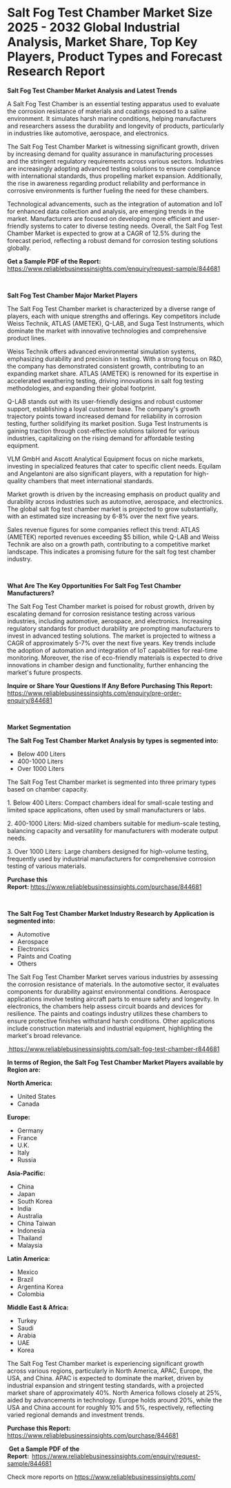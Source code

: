 <p><h1>Salt Fog Test Chamber Market Size 2025 - 2032 Global Industrial Analysis, Market Share, Top Key Players, Product Types and Forecast Research Report</h1></p><p><strong>Salt Fog Test Chamber Market Analysis and Latest Trends</strong></p>
<p><p>A Salt Fog Test Chamber is an essential testing apparatus used to evaluate the corrosion resistance of materials and coatings exposed to a saline environment. It simulates harsh marine conditions, helping manufacturers and researchers assess the durability and longevity of products, particularly in industries like automotive, aerospace, and electronics.</p><p>The Salt Fog Test Chamber Market is witnessing significant growth, driven by increasing demand for quality assurance in manufacturing processes and the stringent regulatory requirements across various sectors. Industries are increasingly adopting advanced testing solutions to ensure compliance with international standards, thus propelling market expansion. Additionally, the rise in awareness regarding product reliability and performance in corrosive environments is further fueling the need for these chambers.</p><p>Technological advancements, such as the integration of automation and IoT for enhanced data collection and analysis, are emerging trends in the market. Manufacturers are focused on developing more efficient and user-friendly systems to cater to diverse testing needs. Overall, the Salt Fog Test Chamber Market is expected to grow at a CAGR of 12.5% during the forecast period, reflecting a robust demand for corrosion testing solutions globally.</p></p>
<p><strong>Get a Sample PDF of the Report:&nbsp;</strong> <a href="https://www.reliablebusinessinsights.com/enquiry/request-sample/844681?utm_campaign=2760&utm_medium=2&utm_source=Github&utm_content=ia&utm_term=10042025&utm_id=salt-fog-test-chamber">https://www.reliablebusinessinsights.com/enquiry/request-sample/844681</a></p>
<p>&nbsp;</p>
<p><strong>Salt Fog Test Chamber Major Market Players</strong></p>
<p><p>The Salt Fog Test Chamber market is characterized by a diverse range of players, each with unique strengths and offerings. Key competitors include Weiss Technik, ATLAS (AMETEK), Q-LAB, and Suga Test Instruments, which dominate the market with innovative technologies and comprehensive product lines.</p><p>Weiss Technik offers advanced environmental simulation systems, emphasizing durability and precision in testing. With a strong focus on R&D, the company has demonstrated consistent growth, contributing to an expanding market share. ATLAS (AMETEK) is renowned for its expertise in accelerated weathering testing, driving innovations in salt fog testing methodologies, and expanding their global footprint.</p><p>Q-LAB stands out with its user-friendly designs and robust customer support, establishing a loyal customer base. The company's growth trajectory points toward increased demand for reliability in corrosion testing, further solidifying its market position. Suga Test Instruments is gaining traction through cost-effective solutions tailored for various industries, capitalizing on the rising demand for affordable testing equipment.</p><p>VLM GmbH and Ascott Analytical Equipment focus on niche markets, investing in specialized features that cater to specific client needs. Equilam and Angelantoni are also significant players, with a reputation for high-quality chambers that meet international standards.</p><p>Market growth is driven by the increasing emphasis on product quality and durability across industries such as automotive, aerospace, and electronics. The global salt fog test chamber market is projected to grow substantially, with an estimated size increasing by 6-8% over the next five years.</p><p>Sales revenue figures for some companies reflect this trend: ATLAS (AMETEK) reported revenues exceeding $5 billion, while Q-LAB and Weiss Technik are also on a growth path, contributing to a competitive market landscape. This indicates a promising future for the salt fog test chamber industry.</p></p>
<p>&nbsp;</p>
<p><strong>What Are The Key Opportunities For Salt Fog Test Chamber Manufacturers?</strong></p>
<p><p>The Salt Fog Test Chamber market is poised for robust growth, driven by escalating demand for corrosion resistance testing across various industries, including automotive, aerospace, and electronics. Increasing regulatory standards for product durability are prompting manufacturers to invest in advanced testing solutions. The market is projected to witness a CAGR of approximately 5-7% over the next five years. Key trends include the adoption of automation and integration of IoT capabilities for real-time monitoring. Moreover, the rise of eco-friendly materials is expected to drive innovations in chamber design and functionality, further enhancing the market's future prospects.</p></p>
<p><strong>Inquire or Share Your Questions If Any Before Purchasing This Report:</strong> <a href="https://www.reliablebusinessinsights.com/enquiry/pre-order-enquiry/844681?utm_campaign=2760&utm_medium=2&utm_source=Github&utm_content=ia&utm_term=10042025&utm_id=salt-fog-test-chamber">https://www.reliablebusinessinsights.com/enquiry/pre-order-enquiry/844681</a></p>
<p>&nbsp;</p>
<p><strong>Market Segmentation</strong></p>
<p><strong>The Salt Fog Test Chamber Market Analysis by types is segmented into:</strong></p>
<p><ul><li>Below 400 Liters</li><li>400-1000 Liters</li><li>Over 1000 Liters</li></ul></p>
<p><p>The Salt Fog Test Chamber market is segmented into three primary types based on chamber capacity. </p><p>1. Below 400 Liters: Compact chambers ideal for small-scale testing and limited space applications, often used by small manufacturers or labs.</p><p>2. 400-1000 Liters: Mid-sized chambers suitable for medium-scale testing, balancing capacity and versatility for manufacturers with moderate output needs.</p><p>3. Over 1000 Liters: Large chambers designed for high-volume testing, frequently used by industrial manufacturers for comprehensive corrosion testing of various materials.</p></p>
<p><strong>Purchase this Report:&nbsp;</strong><a href="https://www.reliablebusinessinsights.com/purchase/844681?utm_campaign=2760&utm_medium=2&utm_source=Github&utm_content=ia&utm_term=10042025&utm_id=salt-fog-test-chamber">https://www.reliablebusinessinsights.com/purchase/844681</a></p>
<p>&nbsp;</p>
<p><strong>The Salt Fog Test Chamber Market Industry Research by Application is segmented into:</strong></p>
<p><ul><li>Automotive</li><li>Aerospace</li><li>Electronics</li><li>Paints and Coating</li><li>Others</li></ul></p>
<p><p>The Salt Fog Test Chamber Market serves various industries by assessing the corrosion resistance of materials. In the automotive sector, it evaluates components for durability against environmental conditions. Aerospace applications involve testing aircraft parts to ensure safety and longevity. In electronics, the chambers help assess circuit boards and devices for resilience. The paints and coatings industry utilizes these chambers to ensure protective finishes withstand harsh conditions. Other applications include construction materials and industrial equipment, highlighting the market's broad relevance.</p></p>
<p><a href="https://www.reliablebusinessinsights.com/salt-fog-test-chamber-r844681?utm_campaign=2760&utm_medium=2&utm_source=Github&utm_content=ia&utm_term=10042025&utm_id=salt-fog-test-chamber">&nbsp;https://www.reliablebusinessinsights.com/salt-fog-test-chamber-r844681</a></p>
<p><strong>In terms of Region, the Salt Fog Test Chamber Market Players available by Region are:</strong></p>
<p>
    <p> <strong> North America: </strong>
        <ul>
            <li>United States</li>
            <li>Canada</li>
        </ul>
        </p> 
    <p> <strong> Europe: </strong>
        <ul>
            <li>Germany</li>
            <li>France</li>
            <li>U.K.</li>
            <li>Italy</li>
            <li>Russia</li>
        </ul>
        </p> 
    <p> <strong> Asia-Pacific: </strong>
        <ul>
            <li>China</li>
            <li>Japan</li>
            <li>South Korea</li>
            <li>India</li>
            <li>Australia</li>
            <li>China Taiwan</li>
            <li>Indonesia</li>
            <li>Thailand</li>
            <li>Malaysia</li>
        </ul>
        </p> 
    <p> <strong> Latin America: </strong>
        <ul>
            <li>Mexico</li>
            <li>Brazil</li>
            <li>Argentina Korea</li>
            <li>Colombia</li>
        </ul>
        </p> 
    <p> <strong> Middle East & Africa: </strong>
        <ul>
            <li>Turkey</li>
            <li>Saudi</li>
            <li>Arabia</li>
            <li>UAE</li>
            <li>Korea</li>
        </ul>
    </p>
    </p>
<p><p>The Salt Fog Test Chamber market is experiencing significant growth across various regions, particularly in North America, APAC, Europe, the USA, and China. APAC is expected to dominate the market, driven by industrial expansion and stringent testing standards, with a projected market share of approximately 40%. North America follows closely at 25%, aided by advancements in technology. Europe holds around 20%, while the USA and China account for roughly 10% and 5%, respectively, reflecting varied regional demands and investment trends.</p></p>
<p><strong>Purchase this Report: </strong><a href="https://www.reliablebusinessinsights.com/purchase/844681?utm_campaign=2760&utm_medium=2&utm_source=Github&utm_content=ia&utm_term=10042025&utm_id=salt-fog-test-chamber">https://www.reliablebusinessinsights.com/purchase/844681</a></p>
<p>&nbsp;<strong>Get a Sample PDF of the Report:&nbsp;&nbsp;</strong><a href="https://www.reliablebusinessinsights.com/enquiry/request-sample/844681?utm_campaign=2760&utm_medium=2&utm_source=Github&utm_content=ia&utm_term=10042025&utm_id=salt-fog-test-chamber">https://www.reliablebusinessinsights.com/enquiry/request-sample/844681</a></p>
<p><strong></strong></p>
<p>Check more reports on <a href="https://www.reliablebusinessinsights.com/?utm_campaign=2760&utm_medium=2&utm_source=Github&utm_content=ia&utm_term=10042025&utm_id=salt-fog-test-chamber">https://www.reliablebusinessinsights.com/</a></p>